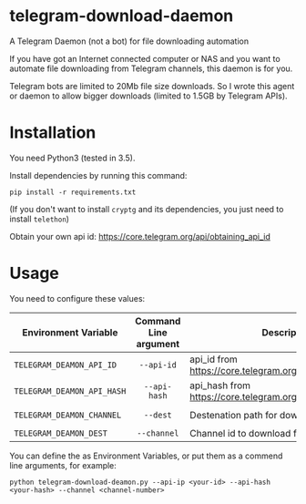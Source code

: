 # telegram-download-daemon

A Telegram Daemon (not a bot) for file downloading automation 

If you have got an Internet connected computer or NAS and you want to automate file downloading from Telegram channels, this
daemon is for you. 

Telegram bots are limited to 20Mb file size downloads. So I wrote this agent
or daemon to allow bigger downloads (limited to 1.5GB by Telegram APIs).

# Installation

You need Python3 (tested in 3.5).

Install dependencies by running this command:

    pip install -r requirements.txt

(If you don't want to install `cryptg` and its dependencies, you just need to install `telethon`)


Obtain your own api id: https://core.telegram.org/api/obtaining_api_id

# Usage

You need to configure these values:

| Environment Variable     | Command Line argument | Description                                                  | Default Value       |
|--------------------------|:-----------------------:|--------------------------------------------------------------|---------------------|
| `TELEGRAM_DEAMON_API_ID`   | `--api-id`              | api_id from https://core.telegram.org/api/obtaining_api_id   |                     |
| `TELEGRAM_DEAMON_API_HASH` | `--api-hash`            | api_hash from https://core.telegram.org/api/obtaining_api_id |                     |
| `TELEGRAM_DEAMON_CHANNEL`  | `--dest`                | Destenation path for downloading files                       | `/telegram-downloads` |
| `TELEGRAM_DEAMON_DEST`     | `--channel`             | Channel id to download from it                               |                     |

You can define the as Environment Variables, or put them as a commend line arguments, for example:

    python telegram-download-deamon.py --api-ip <your-id> --api-hash <your-hash> --channel <channel-number>
